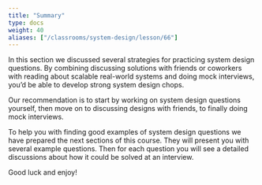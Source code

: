 ```yaml
---
title: "Summary"
type: docs
weight: 40
aliases: ["/classrooms/system-design/lesson/66"]
---
```

In this section we discussed several strategies for practicing system design questions. By combining discussing solutions with friends or coworkers with reading about scalable real-world systems and doing mock interviews, you’d be able to develop strong system design chops.

Our recommendation is to start by working on system design questions yourself, then move on to discussing designs with friends, to finally doing mock interviews.

To help you with finding good examples of system design questions we have prepared the next sections of this course. They will present you with several example questions. Then for each question you will see a detailed discussions about how it could be solved at an interview.

Good luck and enjoy!
